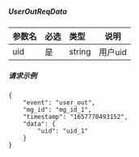 ##### UserOutReqData

| 参数名 | 必选  | 类型     | 说明    |
|:----|:----|:-------|-------|
| uid | 是   | string | 用户uid |

##### 请求示例
```
{
    "event": "user_out",
    "mg_id": "mg_id_1",
    "timestamp": "1657770493152",
    "data": {
        "uid": "uid_1"
    }
}
```
